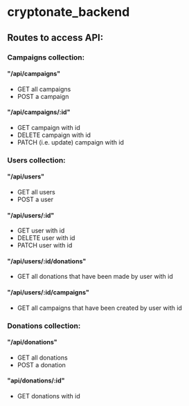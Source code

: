 # cryptonate_backend

## Routes to access API:

### Campaigns collection:

#### "/api/campaigns"  
- GET all campaigns
- POST a campaign

#### "/api/campaigns/:id"
- GET campaign with id
- DELETE campaign with id
- PATCH (i.e. update) campaign with id


### Users collection:
#### "/api/users"
- GET all users
- POST a user

#### "/api/users/:id"
- GET user with id
- DELETE user with id
- PATCH user with id

#### "/api/users/:id/donations"
- GET all donations that have been made by user with id

#### "/api/users/:id/campaigns"
- GET all campaigns that have been created by user with id

### Donations collection:
#### "/api/donations"
- GET all donations
- POST a donation

#### "api/donations/:id"
- GET donations with id


